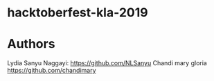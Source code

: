 # hacktoberfest-kla-2019

# Authors
Lydia Sanyu Naggayi: https://github.com/NLSanyu
Chandi mary gloria https://github.com/chandimary